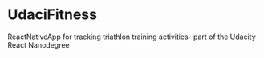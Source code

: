# UdaciFitness
ReactNativeApp for tracking triathlon training activities- part of the Udacity React Nanodegree
